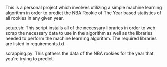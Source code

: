 This is a personal project which involves utilizing a simple machine learning algorithm in order to predict the NBA Rookie of The Year based statistics of all rookies in any given year.


setup.sh:
	This script installs all of the necessary libraries in order to web scrap the necessary data to use in the algorithm as well as the libraries needed to perform the machine learning algorithm. The required libraries are listed in requirements.txt.

scrapping.py:
	This gathers the data of the NBA rookies for the year that you're trying to predict. 
